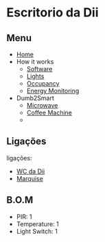 # Escritorio da Dii


## Menu

- [Home](./readme.md)
- How it works
  - [Software](./how/software.md)
  - [Lights](./how/lights.md)
  - [Occupancy](./how/occupancy.md)
  - [Energy Monitoring](./how/energy.md)
- Dumb2Smart
  - [Microwave](./dumb2smart/microwave.md)
  - [Coffee Machine](./dumb2smart/coffee_machine.md)
  - 
## Ligações

ligações:
- [WC da Dii](./wc_dii.md)
- [Marquise](./marquise.md)

## B.O.M

- PIR: 1
- Temperature: 1
- Light Switch: 1